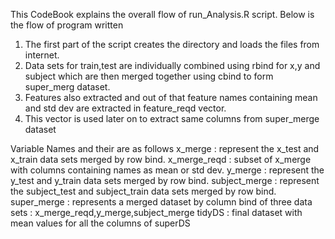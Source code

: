 This CodeBook explains the overall flow of run_Analysis.R script.
Below is the flow of program written

1. The first part of the script creates the directory and loads the files from internet.
2. Data sets for train,test are individually combined using rbind for x,y and subject which are then merged together using cbind to form   
   super_merg dataset.
3. Features also extracted and out of that feature names containing mean and std dev are extracted in feature_reqd vector.
4. This vector is used later on to extract same columns from super_merge dataset

Variable Names and their are as follows
x_merge : represent the x_test and x_train data sets merged by row bind.
x_merge_reqd : subset of x_merge with columns containing names as mean or std dev.
y_merge : represent the y_test and y_train data sets merged by row bind.
subject_merge : represent the subject_test and subject_train data sets merged by row bind.
super_merge : represents a merged dataset by column bind of three data sets : x_merge_reqd,y_merge,subject_merge
tidyDS : final dataset with mean values for all the columns of superDS
